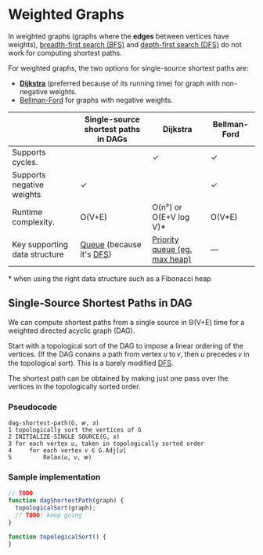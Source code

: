# Weighted Graphs
In weighted graphs (graphs where the **edges** between vertices have weights), [breadth-first search (BFS)](./graph-bfs.md)
and [depth-first search (DFS)](./graph-dfs.md) do not work for computing shortest paths.

For weighted graphs, the two options for single-source shortest paths are: 
* [**Dijkstra**](./graph-dijkstra.md) (preferred because of its running time) for graph with non-negative weights.
* [Bellman-Ford](https://en.wikipedia.org/wiki/Bellman%E2%80%93Ford_algorithm) for graphs with negative weights.

|                               | Single-source shortest paths in DAGs  | Dijkstra   | Bellman-Ford  |
|-------------------------------|---------------------------------------|------------|---------------|
| Supports cycles.              |                                       | ✓          | ✓             |
| Supports negative weights     |  ✓                                    |            | ✓             |
| Runtime complexity.       | O(V+E)  |  O(n²) or O(E+V log V)* | O(V*E)
| Key supporting data structure | [Queue](../abstract-data-types/queue.md) (because it's [DFS](./graph-dfs.md))  | [Priority queue (eg. max heap)](../abstract-data-types/priority-queue.md)  |  — |

\* when using the right data structure such as a Fibonacci heap

## Single-Source Shortest Paths in DAG
We can compute shortest paths from a single source in Θ(V+E) time for a weighted directed acyclic graph (DAG).

Start with a topological sort of the DAG to impose a linear ordering of the vertices. (If the DAG conains a path from
vertex 𝑢 to 𝑣, then 𝑢 precedes 𝑣 in the topological sort). This is a barely modified [DFS](./graph-dfs.md).

The shortest path can be obtained by making just one pass over the vertices in the topologically sorted order.

### Pseudocode
```
dag-shortest-path(G, 𝑤, 𝑠)
1 topologically sort the vertices of G
2 INITIALIZE-SINGLE SOURCE(G, 𝑠)
3 for each vertex 𝑢, taken in topologically sorted order
4     for each vertex 𝑣 ∈ G.Adj[𝑢]
5         Relax(𝑢, 𝑣, 𝑤)
```


### Sample implementation
```typescript
// TODO
function dagShortestPath(graph) {
  topologicalSort(graph);
  // TODO: keep going
}

function topologicalSort() {
}
```

